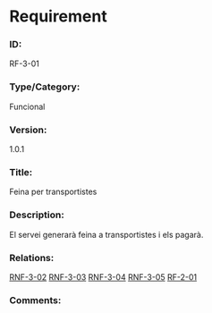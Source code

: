 # Requirement

### ID:
RF-3-01

### Type/Category:
Funcional

### Version:
1.0.1

### Title:
Feina per transportistes

### Description:
El servei generarà feina a transportistes i els pagarà. 

### Relations:
[RNF-3-02](.RNF-3-02.md)
[RNF-3-03](.RNF-3-02.md)
[RNF-3-04](./RNF-3-04.md)
[RNF-3-05](./RNF-3-05.md)
[RF-2-01](../botiguers/RF-2-01.md)

### Comments:
